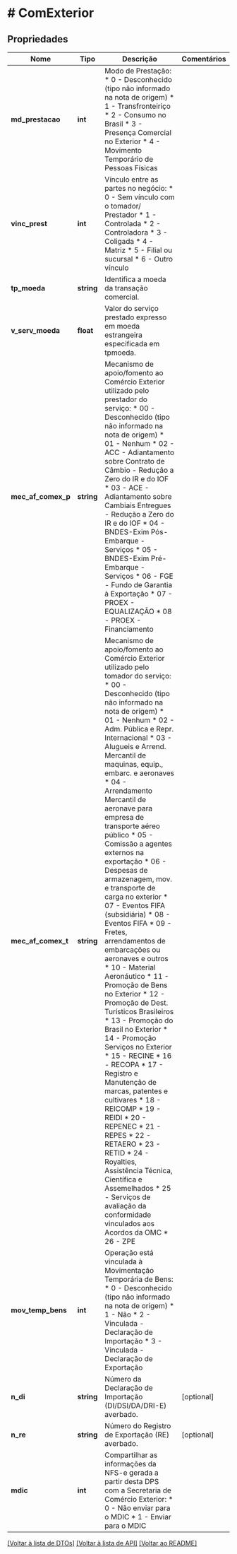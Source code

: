 # # ComExterior

## Propriedades

Nome | Tipo | Descrição | Comentários
------------ | ------------- | ------------- | -------------
**md_prestacao** | **int** | Modo de Prestação:  * 0 - Desconhecido (tipo não informado na nota de origem)  * 1 - Transfronteiriço  * 2 - Consumo no Brasil  * 3 - Presença Comercial no Exterior  * 4 - Movimento Temporário de Pessoas Físicas |
**vinc_prest** | **int** | Vínculo entre as partes no negócio:  * 0 - Sem vínculo com o tomador/ Prestador  * 1 - Controlada  * 2 - Controladora  * 3 - Coligada  * 4 - Matriz  * 5 - Filial ou sucursal  * 6 - Outro vínculo |
**tp_moeda** | **string** | Identifica a moeda da transação comercial. |
**v_serv_moeda** | **float** | Valor do serviço prestado expresso em moeda estrangeira especificada em tpmoeda. |
**mec_af_comex_p** | **string** | Mecanismo de apoio/fomento ao Comércio Exterior utilizado pelo prestador do serviço:  * 00 - Desconhecido (tipo não informado na nota de origem)  * 01 - Nenhum  * 02 - ACC - Adiantamento sobre Contrato de Câmbio - Redução a Zero do IR e do IOF  * 03 - ACE - Adiantamento sobre Cambiais Entregues - Redução a Zero do IR e do IOF  * 04 - BNDES-Exim Pós-Embarque - Serviços  * 05 - BNDES-Exim Pré-Embarque - Serviços  * 06 - FGE - Fundo de Garantia à Exportação  * 07 - PROEX - EQUALIZAÇÃO  * 08 - PROEX - Financiamento |
**mec_af_comex_t** | **string** | Mecanismo de apoio/fomento ao Comércio Exterior utilizado pelo tomador do serviço:  * 00 - Desconhecido (tipo não informado na nota de origem)  * 01 - Nenhum  * 02 - Adm. Pública e Repr. Internacional  * 03 - Alugueis e Arrend. Mercantil de maquinas, equip., embarc. e aeronaves  * 04 - Arrendamento Mercantil de aeronave para empresa de transporte aéreo público  * 05 - Comissão a agentes externos na exportação  * 06 - Despesas de armazenagem, mov. e transporte de carga no exterior  * 07 - Eventos FIFA (subsidiária)  * 08 - Eventos FIFA  * 09 - Fretes, arrendamentos de embarcações ou aeronaves e outros  * 10 - Material Aeronáutico  * 11 - Promoção de Bens no Exterior  * 12 - Promoção de Dest. Turísticos Brasileiros  * 13 - Promoção do Brasil no Exterior  * 14 - Promoção Serviços no Exterior  * 15 - RECINE  * 16 - RECOPA  * 17 - Registro e Manutenção de marcas, patentes e cultivares  * 18 - REICOMP  * 19 - REIDI  * 20 - REPENEC  * 21 - REPES  * 22 - RETAERO  * 23 - RETID  * 24 - Royalties, Assistência Técnica, Científica e Assemelhados  * 25 - Serviços de avaliação da conformidade vinculados aos Acordos da OMC  * 26 - ZPE |
**mov_temp_bens** | **int** | Operação está vinculada à Movimentação Temporária de Bens:  * 0 - Desconhecido (tipo não informado na nota de origem)  * 1 - Não  * 2 - Vinculada - Declaração de Importação  * 3 - Vinculada - Declaração de Exportação |
**n_di** | **string** | Número da Declaração de Importação (DI/DSI/DA/DRI-E) averbado. | [optional]
**n_re** | **string** | Número do Registro de Exportação (RE) averbado. | [optional]
**mdic** | **int** | Compartilhar as informações da NFS-e gerada a partir desta DPS com a Secretaria de Comércio Exterior:  * 0 - Não enviar para o MDIC  * 1 - Enviar para o MDIC |

[[Voltar à lista de DTOs]](../../README.md#models) [[Voltar à lista de API]](../../README.md#endpoints) [[Voltar ao README]](../../README.md)
